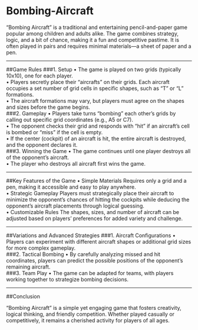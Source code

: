 # Bombing-Aircraft

“Bombing Aircraft” is a traditional and entertaining pencil-and-paper game popular among children and adults alike. The game combines strategy, logic, and a bit of chance, making it a fun and competitive pastime. It is often played in pairs and requires minimal materials—a sheet of paper and a pen.

---

##Game Rules
    ###1.    Setup
    •    The game is played on two grids (typically 10x10), one for each player.  
    •    Players secretly place their “aircrafts” on their grids. Each aircraft occupies a set number of grid cells in specific shapes, such as “T” or “L” formations.  
    •    The aircraft formations may vary, but players must agree on the shapes and sizes before the game begins.  
    ###2.    Gameplay
    •    Players take turns “bombing” each other’s grids by calling out specific grid coordinates (e.g., A5 or C7).  
    •    The opponent checks their grid and responds with “hit” if an aircraft’s cell is bombed or “miss” if the cell is empty.  
    •    If the center (cockpit) of an aircraft is hit, the entire aircraft is destroyed, and the opponent declares it.  
    ###3.    Winning the Game
    •    The game continues until one player destroys all of the opponent’s aircraft.  
    •    The player who destroys all aircraft first wins the game.  

---

##Key Features of the Game
    •    Simple Materials
Requires only a grid and a pen, making it accessible and easy to play anywhere.  
    •    Strategic Gameplay
Players must strategically place their aircraft to minimize the opponent’s chances of hitting the cockpits while deducing the opponent’s aircraft placements through logical guessing.  
    •    Customizable Rules
The shapes, sizes, and number of aircraft can be adjusted based on players’ preferences for added variety and challenge.  

---

##Variations and Advanced Strategies
    ###1.    Aircraft Configurations
    •    Players can experiment with different aircraft shapes or additional grid sizes for more complex gameplay.  
    ###2.    Tactical Bombing
    •    By carefully analyzing missed and hit coordinates, players can predict the possible positions of the opponent’s remaining aircraft.  
    ###3.    Team Play
    •    The game can be adapted for teams, with players working together to strategize bombing decisions.  
    
---

##Conclusion

“Bombing Aircraft” is a simple yet engaging game that fosters creativity, logical thinking, and friendly competition. Whether played casually or competitively, it remains a cherished activity for players of all ages.

